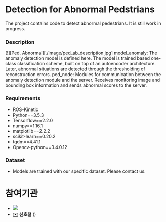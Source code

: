 # Detection for Abnormal Pedstrians 
The project contains code to detect abnormal pedestrians.  It is still work in progress.

### Description
[!][Ped. Abnormal][./image/ped_ab_description.jpg]
model_anomaly: The anomaly detection model is defined here. The model is trained based one-class classification scheme, built on top of an autoencoder architecture. Later, abnormal situations are detected through the thresholding of reconstruction errors.
ped_node: Modules for communication between the anomaly detection module and the server. Receives monitoring image and bounding box information and sends abnormal scores to the server.

### Requirements
- ROS-Kinetic
- Python==3.5.3
- Tensorflow==2.2.0
- numpy==1.16.1
- matplotlib==2.2.2
- scikit-learn==0.20.2
- tqdm==4.41.1
- Opencv-python==3.4.0.12

### Dataset
- Models are trained with our specific dataset. Please contact us.

# 참여기관
* ![](https://www.etri.re.kr/images/kor/sub5/signature08.png)
* [✉️](mailto:creatrix@etri.re.kr) __신호철__ ()

